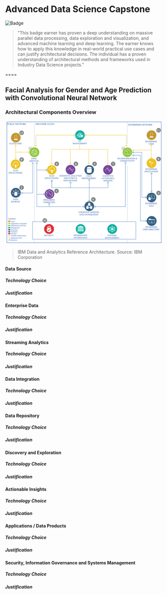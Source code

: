 # Advanced Data Science Capstone

![Badge](https://images.youracclaim.com/images/00898a99-7e63-4203-b601-f063ee5f5018/Advanced%2BData%2BScience%2BCapstone.png)

> "This badge earner has proven a deep understanding on massive parallel data processing, data exploration and visualization, and advanced machine learning and deep learning. The earner knows how to apply this knowledge in real-world practical use cases and can justify architectural decisions. The individual has a proven understanding of architectural methods and frameworks used in Industry Data Science projects."

====

## Facial Analysis for Gender and Age Prediction with Convolutional Neural Network

### Architectural Components Overview

![IBM Data and Analytics Reference Architecture](./Picture1.png)
> IBM Data and Analytics Reference Architecture. Source: IBM Corporation

#### Data Source

##### Technology Choice

##### Justification

#### Enterprise Data

##### Technology Choice

##### Justification

#### Streaming Analytics

##### Technology Choice

##### Justification

#### Data Integration

##### Technology Choice

##### Justification

#### Data Repository

##### Technology Choice

##### Justification

#### Discovery and Exploration

##### Technology Choice

##### Justification

#### Actionable Insights

##### Technology Choice

##### Justification

#### Applications / Data Products

##### Technology Choice

##### Justification

#### Security, Information Governance and Systems Management

##### Technology Choice

##### Justification
